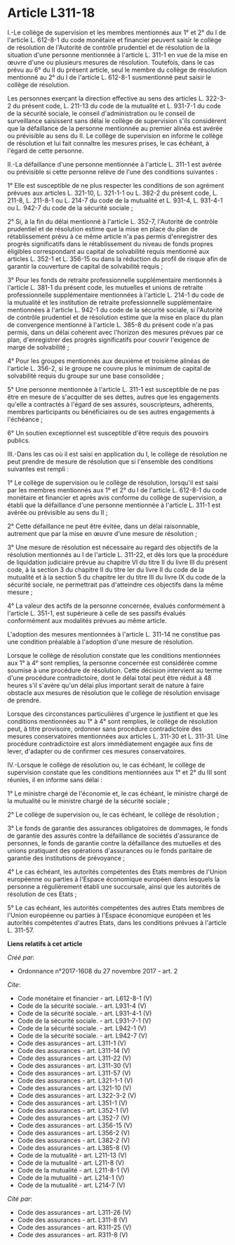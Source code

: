 # Article L311-18

I.-Le collège de supervision et les membres mentionnés aux 1° et 2° du I de l'article L. 612-8-1 du code monétaire et
financier peuvent saisir le collège de résolution de l'Autorité de contrôle prudentiel et de résolution de la situation d'une
personne mentionnée à l'article L. 311-1 en vue de la mise en œuvre d'une ou plusieurs mesures de résolution. Toutefois, dans
le cas prévu au 6° du II du présent article, seul le membre du collège de résolution mentionné au 2° du I de l'article L.
612-8-1 susmentionné peut saisir le collège de résolution. 

Les personnes exerçant la direction effective au sens des articles L. 322-3-2 du présent code, L. 211-13 du code de la
mutualité et L. 931-7-1 du code de la sécurité sociale, le conseil d'administration ou le conseil de surveillance saisissent
sans délai le collège de supervision s'ils considèrent que la défaillance de la personne mentionnée au premier alinéa est
avérée ou prévisible au sens du II. Le collège de supervision en informe le collège de résolution et lui fait connaître les
mesures prises, le cas échéant, à l'égard de cette personne. 

II.-La défaillance d'une personne mentionnée à l'article L. 311-1 est avérée ou prévisible si cette personne relève de l'une
des conditions suivantes : 

1° Elle est susceptible de ne plus respecter les conditions de son agrément prévues aux articles L. 321-10, L. 321-1-1 ou L.
382-2 du présent code, L. 211-8, L. 211-8-1 ou L. 214-7 du code de la mutualité et L. 931-4, L. 931-4-1 ou L. 942-7 du code
de la sécurité sociale ; 

2° Si, à la fin du délai mentionné à l'article L. 352-7, l'Autorité de contrôle prudentiel et de résolution estime que la
mise en place du plan de rétablissement prévu à ce même article n'a pas permis d'enregistrer des progrès significatifs dans
le rétablissement du niveau de fonds propres éligibles correspondant au capital de solvabilité requis mentionné aux articles
L. 352-1 et L. 356-15 ou dans la réduction du profil de risque afin de garantir la couverture de capital de solvabilité
requis ; 

3° Pour les fonds de retraite professionnelle supplémentaire mentionnés à l'article L. 381-1 du présent code, les mutuelles
et unions de retraite professionnelle supplémentaire mentionnées à l'article L. 214-1 du code de la mutualité et les
institution de retraite professionnelle supplémentaire mentionnées à l'article L. 942-1 du code de la sécurité sociale, si
l'Autorité de contrôle prudentiel et de résolution estime que la mise en place du plan de convergence mentionné à l'article
L. 385-8 du présent code n'a pas permis, dans un délai cohérent avec l'horizon des mesures prévues par ce plan, d'enregistrer
des progrès significatifs pour couvrir l'exigence de marge de solvabilité ; 

4° Pour les groupes mentionnés aux deuxième et troisième alinéas de l'article L. 356-2, si le groupe ne couvre plus le
minimum de capital de solvabilité requis du groupe sur une base consolidée ; 

5° Une personne mentionnée à l'article L. 311-1 est susceptible de ne pas être en mesure de s'acquitter de ses dettes, autres
que les engagements qu'elle a contractés à l'égard de ses assurés, souscripteurs, adhérents, membres participants ou
bénéficiaires ou de ses autres engagements à l'échéance ; 

6° Un soutien exceptionnel est susceptible d'être requis des pouvoirs publics. 

III.-Dans les cas où il est saisi en application du I, le collège de résolution ne peut prendre de mesure de résolution que
si l'ensemble des conditions suivantes est rempli : 

1° Le collège de supervision ou le collège de résolution, lorsqu'il est saisi par les membres mentionnés aux 1° et 2° du I de
l'article L. 612-8-1 du code monétaire et financier et après avis conforme du collège de supervision, a établi que la
défaillance d'une personne mentionnée à l'article L. 311-1 est avérée ou prévisible au sens du II ; 

2° Cette défaillance ne peut être évitée, dans un délai raisonnable, autrement que par la mise en œuvre d'une mesure de
résolution ; 

3° Une mesure de résolution est nécessaire au regard des objectifs de la résolution mentionnés au I de l'article L. 311-22,
et dès lors que la procédure de liquidation judiciaire prévue au chapitre VI du titre II du livre III du présent code, à la
section 3 du chapitre II du titre Ier du livre II du code de la mutualité et à la section 5 du chapitre Ier du titre III du
livre IX du code de la sécurité sociale, ne permettrait pas d'atteindre ces objectifs dans la même mesure ; 

4° La valeur des actifs de la personne concernée, évalués conformément à l'article L. 351-1, est supérieure à celle de ses
passifs évalués conformément aux modalités prévues au même article. 

L'adoption des mesures mentionnées à l'article L. 311-14 ne constitue pas une condition préalable à l'adoption d'une mesure
de résolution. 

Lorsque le collège de résolution constate que les conditions mentionnées aux 1° à 4° sont remplies, la personne concernée est
considérée comme soumise à une procédure de résolution. Cette décision intervient au terme d'une procédure contradictoire,
dont le délai total peut être réduit à 48 heures s'il s'avère qu'un délai plus important serait de nature à faire obstacle
aux mesures de résolution que le collège de résolution envisage de prendre. 

Lorsque des circonstances particulières d'urgence le justifient et que les conditions mentionnées au 1° à 4° sont remplies,
le collège de résolution peut, à titre provisoire, ordonner sans procédure contradictoire des mesures conservatoires
mentionnées aux articles L. 311-30 et L. 311-31. Une procédure contradictoire est alors immédiatement engagée aux fins de
lever, d'adapter ou de confirmer ces mesures conservatoires. 

IV.-Lorsque le collège de résolution ou, le cas échéant, le collège de supervision constate que les conditions mentionnées
aux 1° et 2° du III sont réunies, il en informe sans délai : 

1° Le ministre chargé de l'économie et, le cas échéant, le ministre chargé de la mutualité ou le ministre chargé de la
sécurité sociale ; 

2° Le collège de supervision ou, le cas échéant, le collège de résolution ; 

3° Le fonds de garantie des assurances obligatoires de dommages, le fonds de garantie des assurés contre la défaillance de
sociétés d'assurance de personnes, le fonds de garantie contre la défaillance des mutuelles et des unions pratiquant des
opérations d'assurances ou le fonds paritaire de garantie des institutions de prévoyance ; 

4° Le cas échéant, les autorités compétentes des Etats membres de l'Union européenne ou parties à l'Espace économique
européen dans lesquels la personne a régulièrement établi une succursale, ainsi que les autorités de résolution de ces
Etats ; 

5° Le cas échéant, les autorités compétentes des autres Etats membres de l'Union européenne ou parties à l'Espace économique
européen et les autorités compétentes d'autres Etats, dans les conditions prévues à l'article L. 311-57.

**Liens relatifs à cet article**

_Créé par_:

  - Ordonnance n°2017-1608 du 27 novembre 2017 - art. 2

_Cite_:

  - Code monétaire et financier - art. L612-8-1 (V)
  - Code de la sécurité sociale. - art. L931-4 (V)
  - Code de la sécurité sociale. - art. L931-4-1 (V)
  - Code de la sécurité sociale. - art. L931-7-1 (V)
  - Code de la sécurité sociale. - art. L942-1 (V)
  - Code de la sécurité sociale. - art. L942-7 (V)
  - Code des assurances - art. L311-1 (V)
  - Code des assurances - art. L311-14 (V)
  - Code des assurances - art. L311-22 (V)
  - Code des assurances - art. L311-30 (V)
  - Code des assurances - art. L311-57 (V)
  - Code des assurances - art. L321-1-1 (V)
  - Code des assurances - art. L321-10 (V)
  - Code des assurances - art. L322-3-2 (V)
  - Code des assurances - art. L351-1 (V)
  - Code des assurances - art. L352-1 (V)
  - Code des assurances - art. L352-7 (V)
  - Code des assurances - art. L356-15 (V)
  - Code des assurances - art. L356-2 (V)
  - Code des assurances - art. L382-2 (V)
  - Code des assurances - art. L385-8 (V)
  - Code de la mutualité - art. L211-13 (V)
  - Code de la mutualité - art. L211-8 (V)
  - Code de la mutualité - art. L211-8-1 (V)
  - Code de la mutualité - art. L214-1 (V)
  - Code de la mutualité - art. L214-7 (V)

_Cité par_:

  - Code des assurances - art. L311-26 (V)
  - Code des assurances - art. L311-8 (V)
  - Code des assurances - art. R311-25 (V)
  - Code des assurances - art. R311-8 (V)
